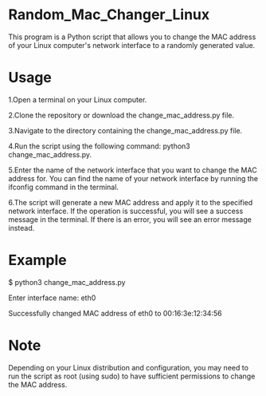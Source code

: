 # Random_Mac_Changer_Linux
This program is a Python script that allows you to change the MAC address of your Linux computer's network interface to a randomly generated value.

# Usage

1.Open a terminal on your Linux computer.

2.Clone the repository or download the change_mac_address.py file.

3.Navigate to the directory containing the change_mac_address.py file.

4.Run the script using the following command: python3 change_mac_address.py.

5.Enter the name of the network interface that you want to change the MAC address for. You can find the name of your network interface by running the ifconfig command in the terminal.

6.The script will generate a new MAC address and apply it to the specified network interface. If the operation is successful, you will see a success message in the terminal. If there is an error, you will see an error message instead.

# Example

$ python3 change_mac_address.py

Enter interface name: eth0

Successfully changed MAC address of eth0 to 00:16:3e:12:34:56

# Note
Depending on your Linux distribution and configuration, you may need to run the script as root (using sudo) to have sufficient permissions to change the MAC address.
